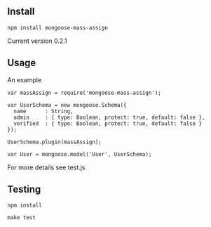 ## Install

```
npm install mongoose-mass-assign
```

Current version 0.2.1

## Usage

An example

```
var massAssign = require('mongoose-mass-assign');

var UserSchema = new mongoose.Schema({
  name      : String,
  admin     : { type: Boolean, protect: true, default: false },
  verified  : { type: Boolean, protect: true, default: false }
});

UserSchema.plugin(massAssign);

var User = mongoose.model('User', UserSchema);

```

For more details see test.js

## Testing

```
npm install
```

```
make test
```


